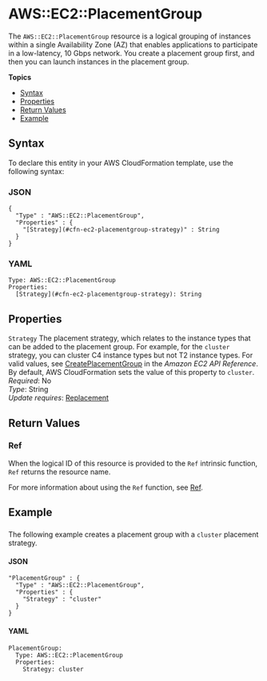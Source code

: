 # AWS::EC2::PlacementGroup<a name="aws-resource-ec2-placementgroup"></a>

The `AWS::EC2::PlacementGroup` resource is a logical grouping of instances within a single Availability Zone \(AZ\) that enables applications to participate in a low\-latency, 10 Gbps network\. You create a placement group first, and then you can launch instances in the placement group\.

**Topics**
+ [Syntax](#aws-resource-ec2-placementgroup-syntax)
+ [Properties](#w4ab1c21c10d102c88b9)
+ [Return Values](#w4ab1c21c10d102c88c11)
+ [Example](#w4ab1c21c10d102c88c13)

## Syntax<a name="aws-resource-ec2-placementgroup-syntax"></a>

To declare this entity in your AWS CloudFormation template, use the following syntax:

### JSON<a name="aws-resource-ec2-placementgroup-syntax.json"></a>

```
{
  "Type" : "AWS::EC2::PlacementGroup",
  "Properties" : {
    "[Strategy](#cfn-ec2-placementgroup-strategy)" : String
  }
}
```

### YAML<a name="aws-resource-ec2-placementgroup-syntax.yaml"></a>

```
Type: AWS::EC2::PlacementGroup
Properties: 
  [Strategy](#cfn-ec2-placementgroup-strategy): String
```

## Properties<a name="w4ab1c21c10d102c88b9"></a>

`Strategy`  <a name="cfn-ec2-placementgroup-strategy"></a>
The placement strategy, which relates to the instance types that can be added to the placement group\. For example, for the `cluster` strategy, you can cluster C4 instance types but not T2 instance types\. For valid values, see [CreatePlacementGroup](https://docs.aws.amazon.com/AWSEC2/latest/APIReference/API_CreatePlacementGroup.html) in the *Amazon EC2 API Reference*\. By default, AWS CloudFormation sets the value of this property to `cluster`\.  
*Required*: No  
*Type*: String  
*Update requires*: [Replacement](using-cfn-updating-stacks-update-behaviors.md#update-replacement)

## Return Values<a name="w4ab1c21c10d102c88c11"></a>

### Ref<a name="w4ab1c21c10d102c88c11b2"></a>

When the logical ID of this resource is provided to the `Ref` intrinsic function, `Ref` returns the resource name\.

For more information about using the `Ref` function, see [Ref](intrinsic-function-reference-ref.md)\.

## Example<a name="w4ab1c21c10d102c88c13"></a>

### <a name="w4ab1c21c10d102c88c13b2"></a>

The following example creates a placement group with a `cluster` placement strategy\.

#### JSON<a name="aws-resource-ec2-placementgroup-example-1.json"></a>

```
"PlacementGroup" : {
  "Type" : "AWS::EC2::PlacementGroup",
  "Properties" : {
    "Strategy" : "cluster"
  }
}
```

#### YAML<a name="aws-resource-ec2-placementgroup-example-1.yaml"></a>

```
PlacementGroup:
  Type: AWS::EC2::PlacementGroup
  Properties:
    Strategy: cluster
```